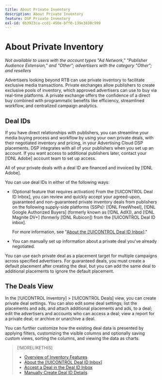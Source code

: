 ```yaml
---
title: About Private Inventory
description: About Private Inventory
feature: DSP Private Inventory
exl-id: 6b3923ca-ccd1-450e-bff0-139e3838c999
---
```

# About Private Inventory

*Not available to users with the account types "Ad Network," "Publisher Audience Extension," and "Other"; advertisers with the category "Other"; and resellers*

Advertisers looking beyond RTB can use private inventory to facilitate exclusive media transactions. Private exchanges allow publishers to create exclusive pools of inventory, which approved advertisers can use to buy via real-time platforms. A private exchange offers the confidence of a direct buy combined with programmatic benefits like efficiency, streamlined workflow, and centralized campaign analytics.

## Deal IDs

If you have direct relationships with publishers, you can streamline your media buying process and workflow by using your own private deals, with their negotiated inventory and pricing, in your Advertising Cloud DSP placements. DSP integrates with all of your publishers when you set up an account. If you want access to additional publishers later, contact your [!DNL Adobe] account team to set up access. <!-- + sentence from Ramey? (no longer here) about how we certify the publishers -->

All of your private deals with a deal ID are financed and invoiced by [!DNL Adobe].

You can use deal IDs in either of the following ways:

* (Optional feature that requires activation) From the [!UICONTROL Deal ID Inbox], you can review and quickly accept your agreed-upon, guaranteed and non-guaranteed private inventory deals from publishers on the following supply-side platforms (SSPs): [!DNL FreeWheel], [!DNL Google Authorized Buyers] (formerly known as [!DNL AdX]), and [!DNL Magnite DV+] (formerly [!DNL Rubicon]) from the [!UICONTROL Deal ID inbox].

    For more information, see "[About the [!UICONTROL Deal ID Inbox]](deal-id-inbox-about.md)."

* You can manually set up information about a private deal you've already negotiated. 

You can use each private deal as a placement target for multiple campaigns across specified advertisers. For guaranteed deals, you must create a default placement after creating the deal, but you can add the same deal to additional placements to ignore the default placement.

## The Deals View

In the [!UICONTROL Inventory] > [!UICONTROL Deals] view, you can create private deal settings. You can also edit some deal settings; list the placements and ads, and attach additional placements and ads, to a deal; edit the advertisers and accounts who can access a deal; view a report for a private deal; or archive or unarchive a deal.<!-- ; or edit the attribute tags for a deal -->

You can further customize how the existing deal data is presented by applying filters, customizing the visible columns and optionally saving custom views, sorting the columns, and viewing the data as charts.

>[!MORELIKETHIS]
>
>* [Overview of Inventory Features](/help/dsp/inventory/inventory-overview.md)
>* [About the [!UICONTROL Deal ID Inbox]](/help/dsp/inventory/deal-id-inbox-about.md)
>* [Accept a Deal in the Deal ID Inbox](deal-id-inbox-accept.md)
>* [Manually Create Deal ID Details](deal-id-create.md)
